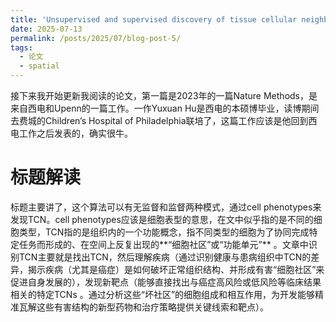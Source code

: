 ```yaml
---
title: 'Unsupervised and supervised discovery of tissue cellular neighborhoods from cell phenotypes'
date: 2025-07-13
permalink: /posts/2025/07/blog-post-5/
tags:
  - 论文
  - spatial
---
```


接下来我开始更新我阅读的论文，第一篇是2023年的一篇Nature Methods，是来自西电和Upenn的一篇工作。一作Yuxuan Hu是西电的本硕博毕业，读博期间去费城的Children’s Hospital of Philadelphia联培了，这篇工作应该是他回到西电工作之后发表的，确实很牛。

# 标题解读

标题主要讲了，这个算法可以有无监督和监督两种模式，通过cell phenotypes来发现TCN。cell phenotypes应该是细胞表型的意思，在文中似乎指的是不同的细胞类型，TCN指的是组织内的一个功能概念，指不同类型的细胞为了协同完成特定任务而形成的、在空间上反复出现的**“细胞社区”或“功能单元”** 。文章中识别TCN主要就是找出TCN，然后理解疾病（通过识别健康与患病组织中TCN的差异，揭示疾病（尤其是癌症）是如何破坏正常组织结构、并形成有害“细胞社区”来促进自身发展的），发现新靶点（能够直接找出与癌症高风险或低风险等临床结果相关的特定TCNs 。通过分析这些“坏社区”的细胞组成和相互作用，为开发能够精准瓦解这些有害结构的新型药物和治疗策略提供关键线索和靶点）。

